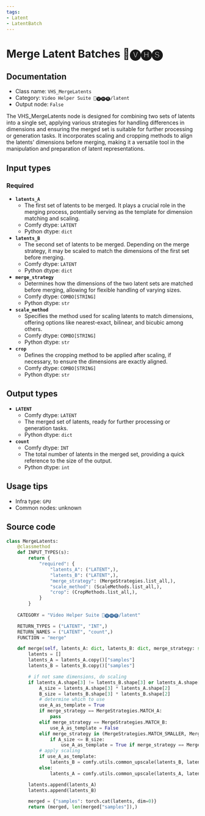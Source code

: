 ```yaml
---
tags:
- Latent
- LatentBatch
---
```


# Merge Latent Batches 🎥🅥🅗🅢
## Documentation
- Class name: `VHS_MergeLatents`
- Category: `Video Helper Suite 🎥🅥🅗🅢/latent`
- Output node: `False`

The VHS_MergeLatents node is designed for combining two sets of latents into a single set, applying various strategies for handling differences in dimensions and ensuring the merged set is suitable for further processing or generation tasks. It incorporates scaling and cropping methods to align the latents' dimensions before merging, making it a versatile tool in the manipulation and preparation of latent representations.
## Input types
### Required
- **`latents_A`**
    - The first set of latents to be merged. It plays a crucial role in the merging process, potentially serving as the template for dimension matching and scaling.
    - Comfy dtype: `LATENT`
    - Python dtype: `dict`
- **`latents_B`**
    - The second set of latents to be merged. Depending on the merge strategy, it may be scaled to match the dimensions of the first set before merging.
    - Comfy dtype: `LATENT`
    - Python dtype: `dict`
- **`merge_strategy`**
    - Determines how the dimensions of the two latent sets are matched before merging, allowing for flexible handling of varying sizes.
    - Comfy dtype: `COMBO[STRING]`
    - Python dtype: `str`
- **`scale_method`**
    - Specifies the method used for scaling latents to match dimensions, offering options like nearest-exact, bilinear, and bicubic among others.
    - Comfy dtype: `COMBO[STRING]`
    - Python dtype: `str`
- **`crop`**
    - Defines the cropping method to be applied after scaling, if necessary, to ensure the dimensions are exactly aligned.
    - Comfy dtype: `COMBO[STRING]`
    - Python dtype: `str`
## Output types
- **`LATENT`**
    - Comfy dtype: `LATENT`
    - The merged set of latents, ready for further processing or generation tasks.
    - Python dtype: `dict`
- **`count`**
    - Comfy dtype: `INT`
    - The total number of latents in the merged set, providing a quick reference to the size of the output.
    - Python dtype: `int`
## Usage tips
- Infra type: `GPU`
- Common nodes: unknown


## Source code
```python
class MergeLatents:
    @classmethod
    def INPUT_TYPES(s):
        return {
            "required": {
                "latents_A": ("LATENT",),
                "latents_B": ("LATENT",),
                "merge_strategy": (MergeStrategies.list_all,),
                "scale_method": (ScaleMethods.list_all,),
                "crop": (CropMethods.list_all,),
            }
        }
    
    CATEGORY = "Video Helper Suite 🎥🅥🅗🅢/latent"

    RETURN_TYPES = ("LATENT", "INT",)
    RETURN_NAMES = ("LATENT", "count",)
    FUNCTION = "merge"

    def merge(self, latents_A: dict, latents_B: dict, merge_strategy: str, scale_method: str, crop: str):
        latents = []
        latents_A = latents_A.copy()["samples"]
        latents_B = latents_B.copy()["samples"]

        # if not same dimensions, do scaling
        if latents_A.shape[3] != latents_B.shape[3] or latents_A.shape[2] != latents_B.shape[2]:
            A_size = latents_A.shape[3] * latents_A.shape[2]
            B_size = latents_B.shape[3] * latents_B.shape[2]
            # determine which to use
            use_A_as_template = True
            if merge_strategy == MergeStrategies.MATCH_A:
                pass
            elif merge_strategy == MergeStrategies.MATCH_B:
                use_A_as_template = False
            elif merge_strategy in (MergeStrategies.MATCH_SMALLER, MergeStrategies.MATCH_LARGER):
                if A_size <= B_size:
                    use_A_as_template = True if merge_strategy == MergeStrategies.MATCH_SMALLER else False
            # apply scaling
            if use_A_as_template:
                latents_B = comfy.utils.common_upscale(latents_B, latents_A.shape[3], latents_A.shape[2], scale_method, crop)
            else:
                latents_A = comfy.utils.common_upscale(latents_A, latents_B.shape[3], latents_B.shape[2], scale_method, crop)

        latents.append(latents_A)
        latents.append(latents_B)

        merged = {"samples": torch.cat(latents, dim=0)}
        return (merged, len(merged["samples"]),)

```
